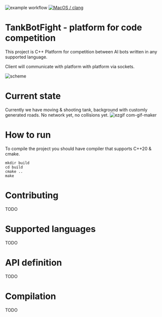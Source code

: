 ![example workflow](https://github.com/wrazik/TankBotFight/actions/workflows/ubuntu_gcc.yaml/badge.svg)
[![MacOS / clang](https://github.com/wrazik/TankBotFight/actions/workflows/macos_clang.yaml/badge.svg?branch=master)](https://github.com/wrazik/TankBotFight/actions/workflows/macos_clang.yaml)
# TankBotFight - platform for code competition

This project is C++ Platform for competition between AI bots written in any supported language.

Client will communicate with platform with platform via sockets.

![scheme](https://user-images.githubusercontent.com/6102580/122928199-eca20500-d369-11eb-9020-ba32641b6cbf.png)



# Current state
Currently we have moving & shooting tank, background with customly generated roads. No network yet, no collisions yet.
![ezgif com-gif-maker](https://user-images.githubusercontent.com/6102580/124426797-d5501800-dd6a-11eb-8df5-14d487e59c32.gif)


# How to run
To compile the project you should have compiler that supports C++20 & cmake.

```
mkdir build
cd build
cmake ..
make
```
# Contributing
TODO
# Supported languages
TODO
# API definition
TODO
# Compilation
TODO
